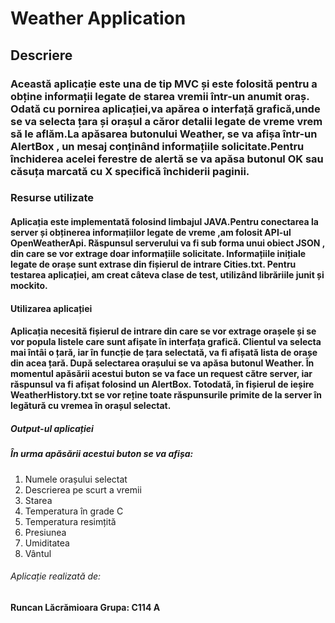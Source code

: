 # Weather Application

## Descriere
### Această aplicație este una de tip MVC și este folosită pentru a obține informații legate de starea vremii într-un anumit oraș. Odată cu pornirea aplicației,va apărea o interfață grafică,unde se va selecta țara și orașul a căror detalii legate de vreme vrem să le aflăm.La apăsarea butonului Weather, se va afișa într-un AlertBox , un mesaj conținând informațiile solicitate.Pentru închiderea acelei ferestre de alertă se va apăsa butonul OK sau căsuța marcată cu X specifică închiderii paginii.

### Resurse utilizate 
#### Aplicația este implementată folosind limbajul JAVA.Pentru conectarea la server și obținerea informațiilor legate de vreme ,am folosit API-ul OpenWeatherApi. Răspunsul serverului va fi sub forma unui obiect JSON , din care se vor extrage doar informațiile solicitate. Informațiile inițiale legate de orașe sunt extrase din fișierul de intrare Cities.txt. Pentru testarea aplicației, am creat câteva clase de test, utilizând librăriile junit și mockito.

#### Utilizarea aplicației
#### Aplicația necesită fișierul de intrare din care se vor extrage orașele și se vor popula listele care sunt afișate în interfața grafică. Clientul va selecta mai întâi o țară, iar în funcție de țara selectată, va fi afișată lista de orașe din acea țară. După selectarea orașului se va apăsa butonul Weather. În momentul apăsării acestui buton se va face un request către server, iar răspunsul va fi afișat folosind un AlertBox. Totodată, în fișierul de ieșire WeatherHistory.txt se vor reține toate răspunsurile primite de la server în legătură cu vremea în orașul selectat.


##### Output-ul aplicației 
##### În urma apăsării acestui buton se va afișa:
1. Numele orașului selectat
2. Descrierea pe scurt a vremii
3. Starea 
4. Temperatura în grade C
5. Temperatura resimțită
6. Presiunea
7. Umiditatea
8. Vântul

###### Aplicație realizată de: 
**Runcan Lăcrămioara 
Grupa: C114 A**